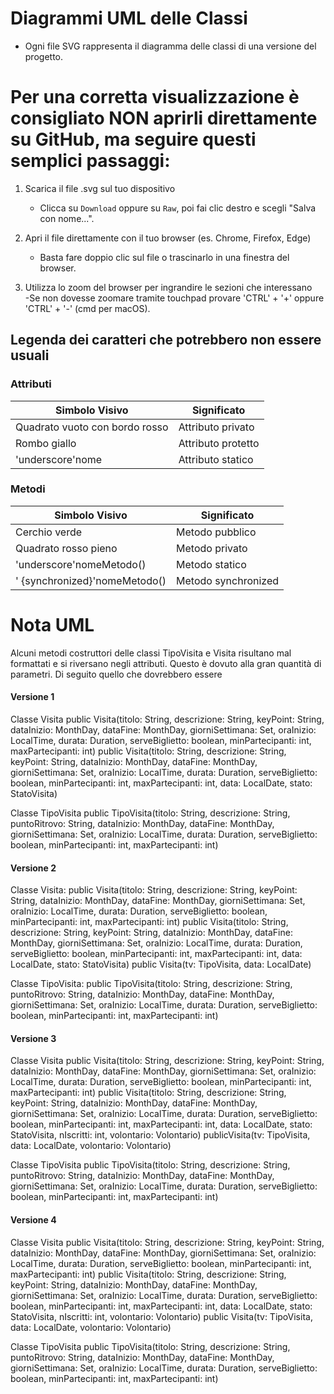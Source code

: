 # Diagrammi UML delle Classi

- Ogni file SVG rappresenta il diagramma delle classi di una versione del progetto.

# Per una corretta visualizzazione è consigliato NON aprirli direttamente su GitHub, ma seguire questi semplici passaggi:

1. Scarica il file .svg sul tuo dispositivo
   - Clicca su `Download` oppure su `Raw`, poi fai clic destro e scegli "Salva con nome...".

2. Apri il file direttamente con il tuo browser (es. Chrome, Firefox, Edge)  
   - Basta fare doppio clic sul file o trascinarlo in una finestra del browser.

3. Utilizza lo zoom del browser per ingrandire le sezioni che interessano  
    -Se non dovesse zoomare tramite touchpad provare 'CTRL' + '+'  oppure 'CTRL' + '-'  (cmd per macOS).

## Legenda dei caratteri che potrebbero non essere usuali

###  Attributi

| Simbolo Visivo                        | Significato            |
|----------------------------------------|-------------------------|
|  Quadrato vuoto con bordo rosso              | Attributo privato       |
|  Rombo giallo                        | Attributo protetto      |
|  'underscore'nome                                | Attributo statico       |

###  Metodi

| Simbolo Visivo                        | Significato              |
|----------------------------------------|---------------------------|
|  Cerchio verde                       | Metodo pubblico           |
|  Quadrato rosso pieno               | Metodo privato            |
|  'underscore'nomeMetodo()                        | Metodo statico            |
| ' {synchronized}'nomeMetodo()         | Metodo synchronized      |

# Nota UML
Alcuni metodi costruttori delle classi TipoVisita e Visita risultano mal formattati e si riversano negli attributi. Questo è dovuto alla gran quantità di parametri. Di seguito quello che dovrebbero essere

 #### Versione 1
 Classe Visita
  public Visita(titolo: String, descrizione: String, keyPoint: String, dataInizio: MonthDay,
           dataFine: MonthDay, giorniSettimana: Set<DayOfWeek>, oraInizio: LocalTime, durata: Duration, serveBiglietto: 
           boolean, minPartecipanti: int, maxPartecipanti: int)
  public Visita(titolo: String, descrizione: String, keyPoint: String, dataInizio: MonthDay, 
           dataFine: MonthDay, giorniSettimana: Set<DayOfWeek>, oraInizio: LocalTime, durata: Duration, serveBiglietto: 
           boolean, minPartecipanti: int, maxPartecipanti: int, data: LocalDate, stato: StatoVisita)
           
Classe TipoVisita
  public TipoVisita(titolo: String, descrizione: String, puntoRitrovo: String, 
              dataInizio: MonthDay, dataFine: MonthDay, giorniSettimana: Set<DayOfWeek>, oraInizio: LocalTime,
              durata: Duration, serveBiglietto: boolean, minPartecipanti: int, maxPartecipanti: int)
              
 #### Versione 2
 Classe Visita:
   public Visita(titolo: String, descrizione: String, keyPoint: String, dataInizio: MonthDay,
           dataFine: MonthDay, giorniSettimana: Set<DayOfWeek>, oraInizio: LocalTime, durata: Duration, serveBiglietto: 
           boolean, minPartecipanti: int, maxPartecipanti: int)
   public Visita(titolo: String, descrizione: String, keyPoint: String, dataInizio: MonthDay,
           dataFine: MonthDay, giorniSettimana: Set<DayOfWeek>, oraInizio: LocalTime, durata: Duration, serveBiglietto:
           boolean, minPartecipanti: int, maxPartecipanti: int, data: LocalDate, stato: StatoVisita)
   public Visita(tv: TipoVisita, data: LocalDate)
   
 Classe TipoVisita:
   public TipoVisita(titolo: String, descrizione: String, puntoRitrovo: String,
              dataInizio: MonthDay, dataFine: MonthDay, giorniSettimana: Set<DayOfWeek>, oraInizio: LocalTime,
              durata: Duration, serveBiglietto: boolean, minPartecipanti: int, maxPartecipanti: int)
              
 #### Versione 3
 Classe Visita
  public Visita(titolo: String, descrizione: String, keyPoint: String, dataInizio: MonthDay,
           dataFine: MonthDay, giorniSettimana: Set<DayOfWeek>, oraInizio: LocalTime, durata: Duration, serveBiglietto: 
           boolean, minPartecipanti: int, maxPartecipanti: int)
   public Visita(titolo: String, descrizione: String, keyPoint: String, dataInizio: MonthDay, 
           dataFine: MonthDay, giorniSettimana: Set<DayOfWeek>, oraInizio: LocalTime, durata: Duration, serveBiglietto: 
           boolean, minPartecipanti: int, maxPartecipanti: int, data: LocalDate, stato: StatoVisita, nIscritti: int, volontario: Volontario)
   publicVisita(tv: TipoVisita, data: LocalDate, volontario: Volontario)
              
 Classe TipoVisita
   public TipoVisita(titolo: String, descrizione: String, puntoRitrovo: String,
              dataInizio: MonthDay, dataFine: MonthDay, giorniSettimana: Set<DayOfWeek>, oraInizio: LocalTime,
              durata: Duration, serveBiglietto: boolean, minPartecipanti: int, maxPartecipanti: int)
              
 #### Versione 4
 Classe Visita
   public Visita(titolo: String, descrizione: String, keyPoint: String, dataInizio: MonthDay, 
           dataFine: MonthDay, giorniSettimana: Set<DayOfWeek>, oraInizio: LocalTime, durata: Duration, serveBiglietto: 
           boolean, minPartecipanti: int, maxPartecipanti: int)
   public Visita(titolo: String, descrizione: String, keyPoint: String, dataInizio: MonthDay, 
           dataFine: MonthDay, giorniSettimana: Set<DayOfWeek>, oraInizio: LocalTime, durata: Duration, serveBiglietto: 
           boolean, minPartecipanti: int, maxPartecipanti: int, data: LocalDate, stato: StatoVisita, nIscritti: int, volontario: Volontario)
   public Visita(tv: TipoVisita, data: LocalDate, volontario: Volontario)
   
 Classe TipoVisita
   public TipoVisita(titolo: String, descrizione: String, puntoRitrovo: String,
              dataInizio: MonthDay, dataFine: MonthDay, giorniSettimana: Set<DayOfWeek>, oraInizio: LocalTime,
              durata: Duration, serveBiglietto: boolean, minPartecipanti: int, maxPartecipanti: int)
